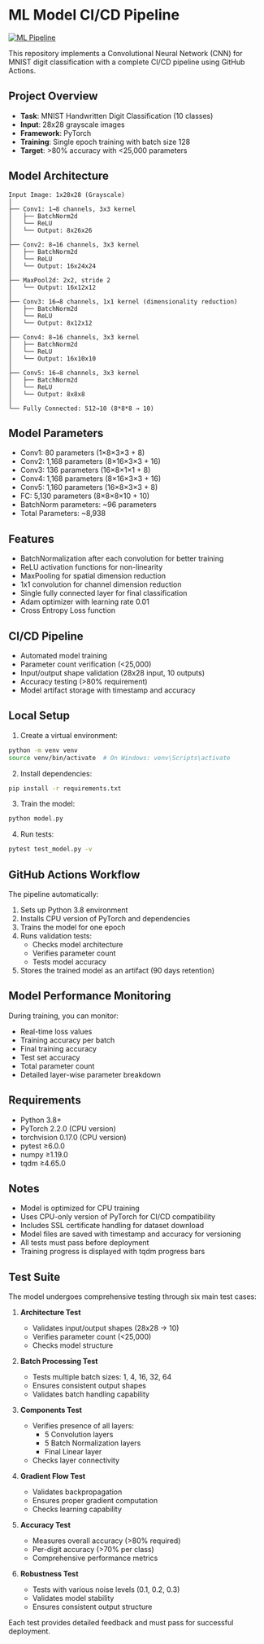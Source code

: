 # ML Model CI/CD Pipeline

[![ML Pipeline](https://github.com/zombie-001/era-v3-assignment-5/actions/workflows/ml-pipeline.yml/badge.svg)](https://github.com/zombie-001/era-v3-assignment-5/actions/workflows/ml-pipeline.yml)

This repository implements a Convolutional Neural Network (CNN) for MNIST digit classification with a complete CI/CD pipeline using GitHub Actions.

## Project Overview

- **Task**: MNIST Handwritten Digit Classification (10 classes)
- **Input**: 28x28 grayscale images
- **Framework**: PyTorch
- **Training**: Single epoch training with batch size 128
- **Target**: >80% accuracy with <25,000 parameters

## Model Architecture

```
Input Image: 1x28x28 (Grayscale)
│
├── Conv1: 1→8 channels, 3x3 kernel
│   ├── BatchNorm2d
│   └── ReLU
│   └── Output: 8x26x26
│
├── Conv2: 8→16 channels, 3x3 kernel
│   ├── BatchNorm2d
│   └── ReLU
│   └── Output: 16x24x24
│
├── MaxPool2d: 2x2, stride 2
│   └── Output: 16x12x12
│
├── Conv3: 16→8 channels, 1x1 kernel (dimensionality reduction)
│   ├── BatchNorm2d
│   └── ReLU
│   └── Output: 8x12x12
│
├── Conv4: 8→16 channels, 3x3 kernel
│   ├── BatchNorm2d
│   └── ReLU
│   └── Output: 16x10x10
│
├── Conv5: 16→8 channels, 3x3 kernel
│   ├── BatchNorm2d
│   └── ReLU
│   └── Output: 8x8x8
│
└── Fully Connected: 512→10 (8*8*8 → 10)
```

## Model Parameters
- Conv1: 80 parameters (1×8×3×3 + 8)
- Conv2: 1,168 parameters (8×16×3×3 + 16)
- Conv3: 136 parameters (16×8×1×1 + 8)
- Conv4: 1,168 parameters (8×16×3×3 + 16)
- Conv5: 1,160 parameters (16×8×3×3 + 8)
- FC: 5,130 parameters (8×8×8×10 + 10)
- BatchNorm parameters: ~96 parameters
- Total Parameters: ~8,938

## Features
- BatchNormalization after each convolution for better training
- ReLU activation functions for non-linearity
- MaxPooling for spatial dimension reduction
- 1x1 convolution for channel dimension reduction
- Single fully connected layer for final classification
- Adam optimizer with learning rate 0.01
- Cross Entropy Loss function

## CI/CD Pipeline
- Automated model training
- Parameter count verification (<25,000)
- Input/output shape validation (28x28 input, 10 outputs)
- Accuracy testing (>80% requirement)
- Model artifact storage with timestamp and accuracy

## Local Setup

1. Create a virtual environment:
```bash
python -m venv venv
source venv/bin/activate  # On Windows: venv\Scripts\activate
```

2. Install dependencies:
```bash
pip install -r requirements.txt
```

3. Train the model:
```bash
python model.py
```

4. Run tests:
```bash
pytest test_model.py -v
```

## GitHub Actions Workflow
The pipeline automatically:
1. Sets up Python 3.8 environment
2. Installs CPU version of PyTorch and dependencies
3. Trains the model for one epoch
4. Runs validation tests:
   - Checks model architecture
   - Verifies parameter count
   - Tests model accuracy
5. Stores the trained model as an artifact (90 days retention)

## Model Performance Monitoring
During training, you can monitor:
- Real-time loss values
- Training accuracy per batch
- Final training accuracy
- Test set accuracy
- Total parameter count
- Detailed layer-wise parameter breakdown

## Requirements
- Python 3.8+
- PyTorch 2.2.0 (CPU version)
- torchvision 0.17.0 (CPU version)
- pytest ≥6.0.0
- numpy ≥1.19.0
- tqdm ≥4.65.0

## Notes
- Model is optimized for CPU training
- Uses CPU-only version of PyTorch for CI/CD compatibility
- Includes SSL certificate handling for dataset download
- Model files are saved with timestamp and accuracy for versioning
- All tests must pass before deployment
- Training progress is displayed with tqdm progress bars

## Test Suite

The model undergoes comprehensive testing through six main test cases:

1. **Architecture Test**
   - Validates input/output shapes (28x28 → 10)
   - Verifies parameter count (<25,000)
   - Checks model structure

2. **Batch Processing Test**
   - Tests multiple batch sizes: 1, 4, 16, 32, 64
   - Ensures consistent output shapes
   - Validates batch handling capability

3. **Components Test**
   - Verifies presence of all layers:
     * 5 Convolution layers
     * 5 Batch Normalization layers
     * Final Linear layer
   - Checks layer connectivity

4. **Gradient Flow Test**
   - Validates backpropagation
   - Ensures proper gradient computation
   - Checks learning capability

5. **Accuracy Test**
   - Measures overall accuracy (>80% required)
   - Per-digit accuracy (>70% per class)
   - Comprehensive performance metrics

6. **Robustness Test**
   - Tests with various noise levels (0.1, 0.2, 0.3)
   - Validates model stability
   - Ensures consistent output structure

Each test provides detailed feedback and must pass for successful deployment.